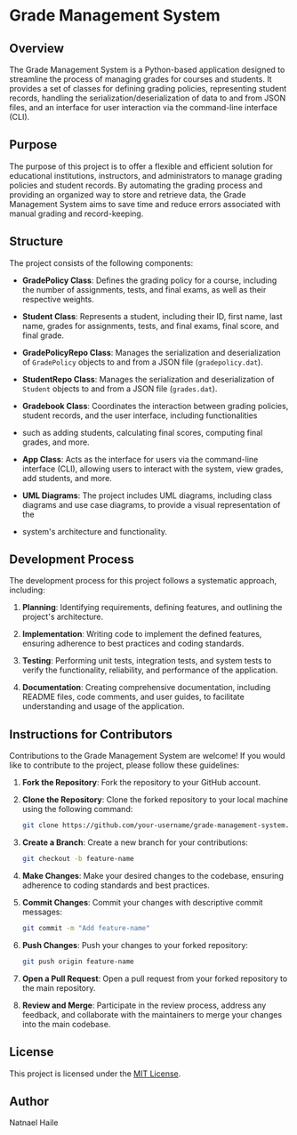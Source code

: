 # Grade Management System

## Overview

The Grade Management System is a Python-based application designed to streamline the process of managing grades for courses and students. 
It provides a set of classes for defining grading policies, representing student records, handling the serialization/deserialization of 
data to and from JSON files, and an interface for user interaction via the command-line interface (CLI).

## Purpose

The purpose of this project is to offer a flexible and efficient solution for educational institutions, instructors, and administrators to 
manage grading policies and student records. By automating the grading process and providing an organized way to store and retrieve data, 
the Grade Management System aims to save time and reduce errors associated with manual grading and record-keeping.

## Structure

The project consists of the following components:

- **GradePolicy Class**: Defines the grading policy for a course, including the number of assignments, tests, and final exams, as well as their respective weights.
  
- **Student Class**: Represents a student, including their ID, first name, last name, grades for assignments, tests, and final exams, final score, and final grade.
  
- **GradePolicyRepo Class**: Manages the serialization and deserialization of `GradePolicy` objects to and from a JSON file (`gradepolicy.dat`).
  
- **StudentRepo Class**: Manages the serialization and deserialization of `Student` objects to and from a JSON file (`grades.dat`).
  
- **Gradebook Class**: Coordinates the interaction between grading policies, student records, and the user interface, including functionalities
- such as adding students, calculating final scores, computing final grades, and more.
  
- **App Class**: Acts as the interface for users via the command-line interface (CLI), allowing users to interact with the system, view grades, add students, and more.
  
- **UML Diagrams**: The project includes UML diagrams, including class diagrams and use case diagrams, to provide a visual representation of the
- system's architecture and functionality.

## Development Process

The development process for this project follows a systematic approach, including:

1. **Planning**: Identifying requirements, defining features, and outlining the project's architecture.
  
2. **Implementation**: Writing code to implement the defined features, ensuring adherence to best practices and coding standards.
  
3. **Testing**: Performing unit tests, integration tests, and system tests to verify the functionality, reliability, and performance of the application.
  
4. **Documentation**: Creating comprehensive documentation, including README files, code comments, and user guides, to facilitate understanding and usage of the application.

## Instructions for Contributors

Contributions to the Grade Management System are welcome! If you would like to contribute to the project, please follow these guidelines:

1. **Fork the Repository**: Fork the repository to your GitHub account.

2. **Clone the Repository**: Clone the forked repository to your local machine using the following command:
   ```bash
   git clone https://github.com/your-username/grade-management-system.git
   ```

3. **Create a Branch**: Create a new branch for your contributions:
   ```bash
   git checkout -b feature-name
   ```

4. **Make Changes**: Make your desired changes to the codebase, ensuring adherence to coding standards and best practices.

5. **Commit Changes**: Commit your changes with descriptive commit messages:
   ```bash
   git commit -m "Add feature-name"
   ```

6. **Push Changes**: Push your changes to your forked repository:
   ```bash
   git push origin feature-name
   ```

7. **Open a Pull Request**: Open a pull request from your forked repository to the main repository.

8. **Review and Merge**: Participate in the review process, address any feedback, and collaborate with the maintainers to merge your changes into the main codebase.

## License

This project is licensed under the [MIT License](LICENSE).

## Author

Natnael Haile
